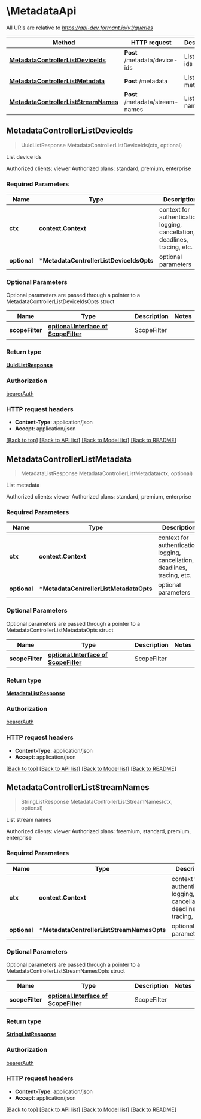 # \MetadataApi

All URIs are relative to *https://api-dev.formant.io/v1/queries*

Method | HTTP request | Description
------------- | ------------- | -------------
[**MetadataControllerListDeviceIds**](MetadataApi.md#MetadataControllerListDeviceIds) | **Post** /metadata/device-ids | List device ids
[**MetadataControllerListMetadata**](MetadataApi.md#MetadataControllerListMetadata) | **Post** /metadata | List metadata
[**MetadataControllerListStreamNames**](MetadataApi.md#MetadataControllerListStreamNames) | **Post** /metadata/stream-names | List stream names



## MetadataControllerListDeviceIds

> UuidListResponse MetadataControllerListDeviceIds(ctx, optional)

List device ids

Authorized clients: viewer Authorized plans: standard, premium, enterprise

### Required Parameters


Name | Type | Description  | Notes
------------- | ------------- | ------------- | -------------
**ctx** | **context.Context** | context for authentication, logging, cancellation, deadlines, tracing, etc.
 **optional** | ***MetadataControllerListDeviceIdsOpts** | optional parameters | nil if no parameters

### Optional Parameters

Optional parameters are passed through a pointer to a MetadataControllerListDeviceIdsOpts struct


Name | Type | Description  | Notes
------------- | ------------- | ------------- | -------------
 **scopeFilter** | [**optional.Interface of ScopeFilter**](ScopeFilter.md)| ScopeFilter | 

### Return type

[**UuidListResponse**](UuidListResponse.md)

### Authorization

[bearerAuth](../README.md#bearerAuth)

### HTTP request headers

- **Content-Type**: application/json
- **Accept**: application/json

[[Back to top]](#) [[Back to API list]](../README.md#documentation-for-api-endpoints)
[[Back to Model list]](../README.md#documentation-for-models)
[[Back to README]](../README.md)


## MetadataControllerListMetadata

> MetadataListResponse MetadataControllerListMetadata(ctx, optional)

List metadata

Authorized clients: viewer Authorized plans: standard, premium, enterprise

### Required Parameters


Name | Type | Description  | Notes
------------- | ------------- | ------------- | -------------
**ctx** | **context.Context** | context for authentication, logging, cancellation, deadlines, tracing, etc.
 **optional** | ***MetadataControllerListMetadataOpts** | optional parameters | nil if no parameters

### Optional Parameters

Optional parameters are passed through a pointer to a MetadataControllerListMetadataOpts struct


Name | Type | Description  | Notes
------------- | ------------- | ------------- | -------------
 **scopeFilter** | [**optional.Interface of ScopeFilter**](ScopeFilter.md)| ScopeFilter | 

### Return type

[**MetadataListResponse**](MetadataListResponse.md)

### Authorization

[bearerAuth](../README.md#bearerAuth)

### HTTP request headers

- **Content-Type**: application/json
- **Accept**: application/json

[[Back to top]](#) [[Back to API list]](../README.md#documentation-for-api-endpoints)
[[Back to Model list]](../README.md#documentation-for-models)
[[Back to README]](../README.md)


## MetadataControllerListStreamNames

> StringListResponse MetadataControllerListStreamNames(ctx, optional)

List stream names

Authorized clients: viewer Authorized plans: freemium, standard, premium, enterprise

### Required Parameters


Name | Type | Description  | Notes
------------- | ------------- | ------------- | -------------
**ctx** | **context.Context** | context for authentication, logging, cancellation, deadlines, tracing, etc.
 **optional** | ***MetadataControllerListStreamNamesOpts** | optional parameters | nil if no parameters

### Optional Parameters

Optional parameters are passed through a pointer to a MetadataControllerListStreamNamesOpts struct


Name | Type | Description  | Notes
------------- | ------------- | ------------- | -------------
 **scopeFilter** | [**optional.Interface of ScopeFilter**](ScopeFilter.md)| ScopeFilter | 

### Return type

[**StringListResponse**](StringListResponse.md)

### Authorization

[bearerAuth](../README.md#bearerAuth)

### HTTP request headers

- **Content-Type**: application/json
- **Accept**: application/json

[[Back to top]](#) [[Back to API list]](../README.md#documentation-for-api-endpoints)
[[Back to Model list]](../README.md#documentation-for-models)
[[Back to README]](../README.md)

